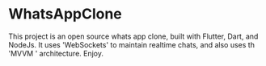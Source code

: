 # WhatsAppClone
This project is an open source whats app clone, built with Flutter, Dart, and NodeJs.  It uses  'WebSockets' to maintain realtime chats, and also uses th 'MVVM ' architecture.  Enjoy.
